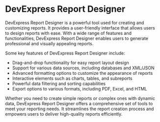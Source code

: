 # DevExpress Report Designer

DevExpress Report Designer is a powerful tool used for creating and customizing reports. It provides a user-friendly interface that allows users to design reports with ease. With a wide range of features and functionalities, DevExpress Report Designer enables users to generate professional and visually appealing reports.

Some key features of DevExpress Report Designer include:

- Drag-and-drop functionality for easy report layout design
- Support for various data sources, including databases and XML/JSON
- Advanced formatting options to customize the appearance of reports
- Interactive elements such as charts, tables, and subreports
- Powerful data filtering and sorting capabilities
- Export options to various formats, including PDF, Excel, and HTML

Whether you need to create simple reports or complex ones with dynamic data, DevExpress Report Designer offers a comprehensive set of tools to meet your reporting needs. It streamlines the report creation process and empowers users to deliver high-quality reports efficiently.